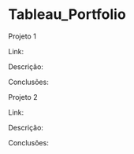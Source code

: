 # Tableau_Portfolio

Projeto 1

Link:

Descrição:

Conclusões:


Projeto 2

Link:

Descrição:

Conclusões:
